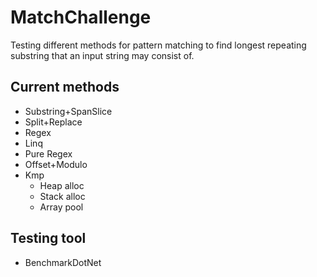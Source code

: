 # MatchChallenge
Testing different methods for pattern matching to find longest repeating substring that an input string may consist of.

## Current methods
- Substring+SpanSlice
- Split+Replace
- Regex
- Linq
- Pure Regex
- Offset+Modulo
- Kmp
    - Heap alloc
    - Stack alloc
    - Array pool

## Testing tool
- BenchmarkDotNet
